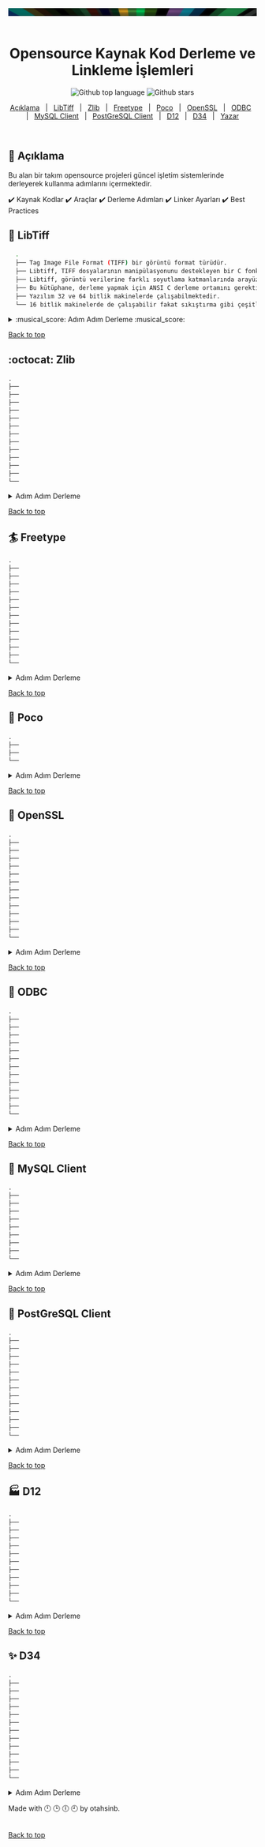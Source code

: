 
<div class="cat" id="top"> 
  <img src="./img_s.png" alt="cizgimmm">
  &#xa0;
</div>
<h1 align="center">Opensource Kaynak Kod Derleme ve Linkleme İşlemleri</h1>

<p align="center">
  <img alt="Github top language" src="https://img.shields.io/github/languages/top/otahsinb/BUILDING-OPENSOURCECODE">
  <img alt="Github stars" src="https://img.shields.io/github/stars/otahsinb/BUILDING-OPENSOURCECODE" />
</p>


<p align="center">
  <a href="#dart-açıklama">Açıklama</a> &#xa0; | &#xa0; 
  <a href="#sparkler-libtiff">LibTiff</a> &#xa0; | &#xa0;
  <a href="#octocat-zlib">Zlib</a> &#xa0; | &#xa0;
  <a href="#surfer-freetype">Freetype</a> &#xa0; | &#xa0;
  <a href="#dizzy-poco">Poco</a> &#xa0; | &#xa0;
  <a href="#art-openssl">OpenSSL</a> &#xa0; | &#xa0;
  <a href="#twisted_rightwards_arrows-odbc">ODBC</a> &#xa0; | &#xa0;
  <a href="#fish_cake-mysql-client">MySQL Client</a> &#xa0; | &#xa0;
  <a href="#dvd-postgresql-client">PostGreSQL Client</a> &#xa0; | &#xa0;
  <a href="#factory-d12">D12</a> &#xa0; | &#xa0;
  <a href="#sparkles-d34">D34</a> &#xa0; | &#xa0;
  <a href="https://github.com/otahsinb" target="_blank">Yazar</a>
</p>

<br>

## :dart: Açıklama ##

 Bu alan bir takım opensource projeleri güncel işletim sistemlerinde derleyerek kullanma adımlarını içermektedir.
 
:heavy_check_mark: Kaynak Kodlar :heavy_check_mark: Araçlar :heavy_check_mark: Derleme Adımları :heavy_check_mark: Linker Ayarları :heavy_check_mark: Best Practices

## :sparkler: LibTiff ##
 
  ```sh
    .
    ├── Tag Image File Format (TIFF) bir görüntü format türüdür.
    ├── Libtiff, TIFF dosyalarının manipülasyonunu destekleyen bir C fonksiyonları kümesidir (bir kütüphanedir).
    ├── Libtiff, görüntü verilerine farklı soyutlama katmanlarında arayüzler sağlar. 
    ├── Bu kütüphane, derleme yapmak için ANSI C derleme ortamını gerektirir ve kullanım için de bir ANSI C ortamını varsayar.
    ├── Yazılım 32 ve 64 bitlik makinelerde çalışabilmektedir.
    └── 16 bitlik makinelerde de çalışabilir fakat sıkıştırma gibi çeşitli yetenekler kısıtlanmış olacaktır.
  
  ```

<details>
  <summary> :musical_score: Adım Adım Derleme :musical_score: </summary> <br />
   
  |:musical_score:|   Linkten (http://www.libtiff.org/) Kaynak Kodları İndiriniz...🡓🡓🡓    |
  | ------- | --- |
  
  |:musical_score:|   Microsoft Visual Studio C++ 2022 kurulumunu yapınız.    |
  | ------- | --- |
  
  |:musical_score:|   Zip veya Tar.gz olarak indirilen LibTiff dosyasını WinRar benzeri bir yardımcı program ile açılarak extract ediniz. |
  | ------- | --- |
  
  |:musical_score:|   İndirilen dosyanın alanında gelinir ve MSVC++ aracı sağ tık menüsünden açılır. |
  | ------- | --- |
  | :musical_score: | Bu işlem yapıldıktan sonra .vs isimli dosya bu alanda <code style="color : fuchsia">BuildFolder\tiff-4.5.0</code> açılacaktır. |

  |:musical_score:|   MSVC++ın Developer Command Prompt alanı açılır ve aşağıdaki komutlar sırası ile çağrılır.🡓🡓🡓 |
  | ------- | --- |
  |         |  :arrow_forward:  ``` mkdir buildx86 ``` |
  |         |  :arrow_forward:  ``` cd buildx86 ``` |
  |         |  :arrow_forward:  ``` cmake .. ``` |
  |         |  :arrow_forward:  ``` cmake --build . --config Release ``` |
  
  |:musical_score:| Yukarıdaki komutlar ile build tree oluşturuldu ve ```buildx86\libtiff\Debug``` alanında lib ve dll uzantılı dosyalar üretildi. |
  | ------- | --- |
  |:musical_score:| ```BuildFolder\tiff-4.5.0\demo``` alanına *lib* ve *include* isimli klasörler açınız. |
  |:musical_score:| ```buildx86\libtiff\Debug``` alanındaki dosyalarını *lib* klasörünün içine kopyalayınız.|
  |:musical_score:| ```BuildFolder\tiff-4.5.0\libtiff``` içindeki dosyalarını *include* klasörünün içine kopyalayınız.|
  |:musical_score:| ```BuildFolder\tiff-4.5.0\out\build\x64-Debug\libtiff``` içindeki *tif_config.h* ve *tiffconf.h* isimli dosyaları *include* klasörünün içine kopyalayınız.|
  |:musical_score:|  Windows geliştirme ortamı için derleme işlemi tamamlanmıştır. |
  
  |:musical_score:|  Programın çalışmasını kontrol etmek için ```BuildFolder\tiff-4.5.0\demo\demo.cxx``` isimli bir dosya açınız . |
  | ------- | --- |
  |:musical_score:|  Aşağıdaki kodu kopyalayarak *demo.cxx* dosyası içine koyunuz. |
  
  ```c
#include <stdio.h>
#include "tiffio.h"

int main(int argc, const char* argv[])
{
    if (argc < 2) {
        printf("Usage: demo [TIFF file]\n");
        return 0;
    }
    const char* pszImageFile = argv[1];
    TIFF* tif = TIFFOpen(pszImageFile, "r");
    if (tif) {
        uint32 imageWidth, imageLength;
        uint16 compression;
        TIFFGetField(tif, TIFFTAG_IMAGEWIDTH, &imageWidth);
        TIFFGetField(tif, TIFFTAG_IMAGELENGTH, &imageLength);
        TIFFGetField(tif, TIFFTAG_COMPRESSION, &compression);
        printf("imageWidth %d, imageLength %d \n\n", imageWidth, imageLength);
        switch(compression) {
            case COMPRESSION_LZW:
                printf("COMPRESSION_LZW \n\n");
                break;
            case COMPRESSION_OJPEG:
                printf("COMPRESSION_OJPEG \n\n");
                break;
            case COMPRESSION_JPEG:
                printf("COMPRESSION_JPEG \n\n");
                break;
        }
        TIFFClose(tif);
    }
    return 0;
}
  ```
                 
  |:musical_score:|  Yukarıdaki kodun derlendiğini görmek için ```BuildFolder\tiff-4.5.0\demo\CMakeLists.txt``` isimli bir dosya açınız . |
  | ------- | --- |
  |:musical_score:|  Aşağıdaki kodu kopyalayarak *CMakeLists.txt* dosyası içine koyunuz. |

  ```c
  cmake_minimum_required (VERSION 2.6)
  project (demo)
  MESSAGE( STATUS "PROJECT_NAME: " ${PROJECT_NAME} )
                 
  link_directories("${PROJECT_SOURCE_DIR}/lib") 
  include_directories("${PROJECT_SOURCE_DIR}/include/")
                 
  # Add the executable
  add_executable(demo demo.cxx)
  target_link_libraries (demo "tiff")
  add_custom_command(TARGET demo POST_BUILD 
          COMMAND ${CMAKE_COMMAND} -E copy_if_different
          "${PROJECT_SOURCE_DIR}/lib/tiff.dll"              
          $<TARGET_FILE_DIR:demo>)
  ```
  
  
  |:musical_score:|  Developer Command Promptta ```BuildFolder\tiff-4.5.0\demo``` alanına gelerek aşağıdaki komutları sıra ile çalıştırınız. |
  | ------- | --- |
  |         |  :arrow_forward: ``` mkdir build ``` |
  |         |  :arrow_forward: ``` cd build ``` |
  |         |  :arrow_forward:  ``` cmake .. ``` |
  |         |  :arrow_forward:  ``` cmake --build . ``` |

  
  |:musical_score:|   **demo.exe** dosyasının olduğu klasör yolu gösterilerek aşağıdaki komutu örnek görüntülerde deneyiniz.  |
  | ------- | --- |
  |        |  :arrow_forward:   ``` BuildFolder\tiff-4.5.0\demo\build\Debug\demo.exe BuildFolder\tiff-4.5.0\demo\with_color_table.tif ``` |
  | Çıktı: |  imageWidth 162, imageLength 150 |
  |        |  :arrow_forward:  ``` BuildFolder\tiff-4.5.0\demo\build\Debug\demo.exe BuildFolder\tiff-4.5.0\demo\rgb_with_mask.tif ``` |
  | Çıktı: | ![rgb_with_mask tif](./img/result_rgb_with_mask.tif.JPG)   |
  |:musical_score:|   Projenizin external alanına yukarıdaki *lib* ve *include* klasörlerini eklediğinizde kullanıma hazırdır.  |
         
</details>


<a href="#top">Back to top</a>

## :octocat: Zlib ##

    .
    ├── 
    ├── 
    ├── 
    ├── 
    ├── 
    ├── 
    ├── 
    ├── 
    ├── 
    ├── 
    ├── 
    ├── 
    └── 


<details>
  
  <summary> Adım Adım Derleme </summary> <br />
  
  :musical_score: Kaynak Kodları (Aşağıdaki Linkten Kaynak Kodları İndiriniz...🡓🡓🡓)
 
</details>


<a href="#top">Back to top</a>

## :surfer: Freetype ##

    .
    ├── 
    ├── 
    ├── 
    ├── 
    ├── 
    ├── 
    ├── 
    ├── 
    ├── 
    ├── 
    ├── 
    ├── 
    └── 


<details>
  
  <summary> Adım Adım Derleme </summary> <br />
  
  :musical_score: Kaynak Kodları (Aşağıdaki Linkten Kaynak Kodları İndiriniz...🡓🡓🡓)
   
</details>


<a href="#top">Back to top</a>

## :dizzy: Poco ##

    .
    ├── 
    ├── 
    └── 


<details>
  
  <summary> Adım Adım Derleme </summary> <br />
  
  :musical_score: Kaynak Kodları (Aşağıdaki Linkten Kaynak Kodları İndiriniz...🡓🡓🡓)
   
</details>

<a href="#top">Back to top</a>

## :art: OpenSSL ##

    .
    ├── 
    ├── 
    ├── 
    ├── 
    ├── 
    ├── 
    ├── 
    ├── 
    ├── 
    ├── 
    ├── 
    ├── 
    └── 


<details>
  
  <summary> Adım Adım Derleme </summary> <br />
  
  :musical_score: Kaynak Kodları (Aşağıdaki Linkten Kaynak Kodları İndiriniz...🡓🡓🡓)
   
</details>


<a href="#top">Back to top</a>


## :twisted_rightwards_arrows: ODBC ##

    .
    ├── 
    ├── 
    ├── 
    ├── 
    ├── 
    ├── 
    ├── 
    ├── 
    ├── 
    ├── 
    ├── 
    ├── 
    └── 



<details>
  
  <summary> Adım Adım Derleme </summary> <br />
  
  :musical_score: Kaynak Kodları (Aşağıdaki Linkten Kaynak Kodları İndiriniz...🡓🡓🡓)

  
</details>


<a href="#top">Back to top</a>


## :fish_cake: MySQL Client ##

    .
    ├── 
    ├── 
    ├── 
    ├── 
    ├── 
    ├── 
    ├── 
    ├── 
    └── 
    

<details>
  
  <summary> Adım Adım Derleme </summary> <br />
  
  :musical_score: Kaynak Kodları (Aşağıdaki Linkten Kaynak Kodları İndiriniz...🡓🡓🡓)
  ```sh
  https://hackingcpp.com/cpp/cheat_sheets.html
  ```
  
</details>
  
<a href="#top">Back to top</a>

## :dvd: PostGreSQL Client ##

    .
    ├── 
    ├── 
    ├── 
    ├── 
    ├── 
    ├── 
    ├── 
    ├── 
    ├── 
    ├── 
    ├── 
    ├── 
    └── 


<details>
  
  <summary> Adım Adım Derleme </summary> <br />
  
  :musical_score: Kaynak Kodları (Aşağıdaki Linkten Kaynak Kodları İndiriniz...🡓🡓🡓)
  ```sh
  https://hackingcpp.com/cpp/cheat_sheets.html
  ```
  
</details>


<a href="#top">Back to top</a>

## :factory: D12 ##

    .
    ├── 
    ├── 
    ├── 
    ├── 
    ├── 
    ├── 
    ├── 
    ├── 
    ├── 
    ├── 
    └── 


<details>
  
  <summary> Adım Adım Derleme </summary> <br />
  
  :musical_score: Kaynak Kodları (Aşağıdaki Linkten Kaynak Kodları İndiriniz...🡓🡓🡓)
  ```sh
  https://hackingcpp.com/cpp/cheat_sheets.html
  ```
  
</details>

<a href="#top">Back to top</a>

## :sparkles: D34 ##

    .
    ├── 
    ├── 
    ├── 
    ├── 
    ├── 
    ├── 
    ├── 
    ├── 
    ├── 
    ├── 
    ├── 
    ├── 
    └── 


<details>
  
  <summary> Adım Adım Derleme </summary> <br />
  
  :musical_score: Kaynak Kodları (Aşağıdaki Linkten Kaynak Kodları İndiriniz...🡓🡓🡓)
  ```sh
  https://hackingcpp.com/cpp/cheat_sheets.html
  ```
  
</details>

Made with :clock12: :clock3:  :clock6:  :clock9: by otahsinb.\
&#xa0;

<a href="#top">Back to top</a>
